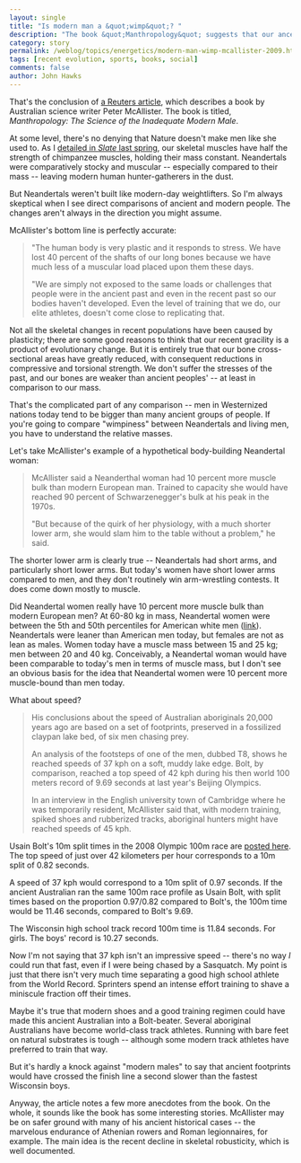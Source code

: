 ```yaml
---
layout: single 
title: "Is modern man a &quot;wimp&quot;? " 
description: "The book &quot;Manthropology&quot; suggests that our ancestors were hardier than us, in sometimes cockamamie ways." 
category: story
permalink: /weblog/topics/energetics/modern-man-wimp-mcallister-2009.html
tags: [recent evolution, sports, books, social] 
comments: false 
author: John Hawks 
---
```



That's the conclusion of <a href="http://www.independent.co.uk/news/science/modern-man-a-wimp-says-anthropologist-1802501.html">a Reuters article</a>, which describes a book by Australian science writer Peter McAllister. The book is titled, <i>Manthropology: The Science of the Inadequate Modern Male</i>. 

At some level, there's no denying that Nature doesn't make men like she used to. As I <a href="http://www.slate.com/id/2212232/">detailed in <i>Slate</i> last spring</a>, our skeletal muscles have half the strength of chimpanzee muscles, holding their mass constant. Neandertals were comparatively stocky and muscular -- especially compared to their mass -- leaving modern human hunter-gatherers in the dust. 

But Neandertals weren't built like modern-day weightlifters. So I'm always skeptical when I see direct comparisons of ancient and modern people. The changes aren't always in the direction you might assume. 

McAllister's bottom line is perfectly accurate: 

<blockquote>"The human body is very plastic and it responds to stress. We have lost 40 percent of the shafts of our long bones because we have much less of a muscular load placed upon them these days.

"We are simply not exposed to the same loads or challenges that people were in the ancient past and even in the recent past so our bodies haven't developed. Even the level of training that we do, our elite athletes, doesn't come close to replicating that.</blockquote>

Not all the skeletal changes in recent populations have been caused by plasticity; there are some good reasons to think that our recent gracility is a product of evolutionary change. But it is entirely true that our bone cross-sectional areas have greatly reduced, with consequent reductions in compressive and torsional strength. We don't suffer the stresses of the past, and our bones are weaker than ancient peoples' -- at least in comparison to our mass. 

That's the complicated part of any comparison -- men in Westernized nations today tend to be bigger than many ancient groups of people. If you're going to compare "wimpiness" between Neandertals and living men, you have to understand the relative masses. 

Let's take McAllister's example of a hypothetical body-building Neandertal woman: 

<blockquote>McAllister said a Neanderthal woman had 10 percent more muscle bulk than modern European man. Trained to capacity she would have reached 90 percent of Schwarzenegger's bulk at his peak in the 1970s.

"But because of the quirk of her physiology, with a much shorter lower arm, she would slam him to the table without a problem," he said.</blockquote>

The shorter lower arm is clearly true -- Neandertals had short arms, and particularly short lower arms. But today's women have short lower arms compared to men, and they don't routinely win arm-wrestling contests. It does come down mostly to muscle. 

Did Neandertal women really have 10 percent more muscle bulk than modern European men? At 60-80 kg in mass, Neandertal women were between the 5th and 50th percentiles for American white men (<a href="http://www.halls.md/chart/men-weight-w.htm">link</a>). Neandertals were leaner than American men today, but females are not as lean as males. Women today have a muscle mass between 15 and 25 kg; men between 20 and 40 kg. Conceivably, a Neandertal woman would have been comparable to today's men in terms of muscle mass, but I don't see an obvious basis for the idea that Neandertal women were 10 percent more muscle-bound than men today. 


What about speed? 

<blockquote>His conclusions about the speed of Australian aboriginals 20,000 years ago are based on a set of footprints, preserved in a fossilized claypan lake bed, of six men chasing prey.

An analysis of the footsteps of one of the men, dubbed T8, shows he reached speeds of 37 kph on a soft, muddy lake edge. Bolt, by comparison, reached a top speed of 42 kph during his then world 100 meters record of 9.69 seconds at last year's Beijing Olympics.

In an interview in the English university town of Cambridge where he was temporarily resident, McAllister said that, with modern training, spiked shoes and rubberized tracks, aboriginal hunters might have reached speeds of 45 kph.</blockquote>

Usain Bolt's 10m split times in the 2008 Olympic 100m race are <a href="http://speedendurance.com/2008/08/22/usain-bolt-100m-10-meter-splits-and-speed-endurance/">posted here</a>. The top speed of just over 42 kilometers per hour corresponds to a 10m split of 0.82 seconds. 

A speed of 37 kph would correspond to a 10m split of 0.97 seconds. If the ancient Australian ran the same 100m race profile as Usain Bolt, with split times based on the proportion 0.97/0.82 compared to Bolt's, the 100m time would be 11.46 seconds, compared to Bolt's 9.69. 

The Wisconsin high school track record 100m time is 11.84 seconds. For girls. The boys' record is 10.27 seconds. 

Now I'm not saying that 37 kph isn't an impressive speed -- there's no way <i>I</i> could run that fast, even if I were being chased by a Sasquatch. My point is just that there isn't very much time separating a good high school athlete from the World Record. Sprinters spend an intense effort training to shave a miniscule fraction off their times. 

Maybe it's true that modern shoes and a good training regimen could have made this ancient Australian into a Bolt-beater. Several aboriginal Australians have become world-class track athletes. Running with bare feet on natural substrates is tough -- although some modern track athletes have preferred to train that way. 

But it's hardly a knock against "modern males" to say that ancient footprints would have crossed the finish line a second slower than the fastest Wisconsin boys. 

Anyway, the article notes a few more anecdotes from the book. On the whole, it sounds like the book has some interesting stories. McAllister may be on safer ground with many of his ancient historical cases -- the marvelous endurance of Athenian rowers and Roman legionnaires, for example. The main idea is the recent decline in skeletal robusticity, which is well documented. 


